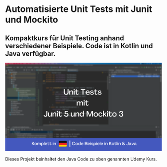 # Automatisierte Unit Tests mit Junit und Mockito
## Kompaktkurs für Unit Testing anhand verschiedener Beispiele. Code ist in Kotlin und Java verfügbar.

![banner](banner.png "Banner")

Dieses Projekt beinhaltet den Java Code zu oben genannten Udemy Kurs. 